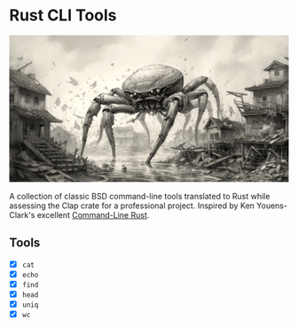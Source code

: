 # Rust CLI Tools

![A crab of unusual size](images/crab-kaiju.webp "A crab of unusual size")

A collection of classic BSD command-line tools translated to Rust while assessing the Clap crate for a professional
project. Inspired by Ken Youens-Clark's excellent [Command-Line Rust](https://learning.oreilly.com/library/view/command-line-rust/9781098109424/).

## Tools
- [x] `cat`
- [x] `echo`
- [x] `find`
- [x] `head`
- [x] `uniq`
- [x] `wc`
